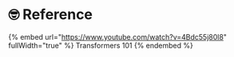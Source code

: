 # 🤓 Reference

{% embed url="https://www.youtube.com/watch?v=4Bdc55j80l8" fullWidth="true" %}
Transformers 101
{% endembed %}
